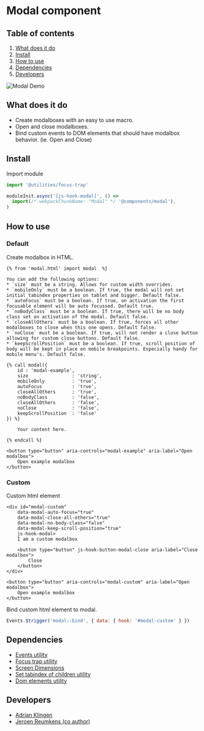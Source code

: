 # Modal component

## Table of contents

1. [What does it do](#markdown-header-what-does-it-do)
2. [Install](#markdown-header-install)
3. [How to use](#markdown-header-how-to-use)
4. [Dependencies](#markdown-header-dependencies)
5. [Developers](#markdown-header-developers)

![Modal Demo](https://media.giphy.com/media/3BMtWjq6gBFu8iHqsS/giphy.gif)

## What does it do

- Create modalboxes with an easy to use macro.
- Open and close modalboxes.
- Bind custom events to DOM elements that should have modalbox behavior. (ie. Open and Close)

## Install

Import module

```javascript
import '@utilities/focus-trap'

moduleInit.async('[js-hook-modal]', () =>
  import(/* webpackChunkName: "Modal" */ '@components/modal'),
)
```

## How to use

### Default

Create modalbox in HTML.

```htmlmixed
{% from 'modal.html' import modal  %}

You can add the following options:
* `size` must be a string. Allows for custom width overrides.
* `mobileOnly` must be a boolean. If true, the modal will not set initial tabindex properties on tablet and bigger. Default false.
* `autoFocus` must be a boolean. If true, on activation the first focusable element will be auto focussed. Default true.
* `noBodyClass` must be a boolean. If true, there will be no body class set on activation of the modal. Default false.
* `closeAllOthers` must be a boolean. If true, forces all other modalboxes to close when this one opens. Default false.
* `noClose` must be a boolean. If true, will not render a close button allowing for custom close buttons. Default false.
* `keepScrollPosition` must be a boolean. If true, scroll position of body will be kept in place on mobile breakpoints. Especially handy for mobile menu's. Default false.

{% call modal({
    id : 'modal-example',
    size                : 'string',
    mobileOnly          : 'true',
    autoFocus           : 'true',
    closeAllOthers      : 'true',
    noBodyClass         : 'false',
    closeAllOthers      : 'false',
    noClose             : 'false',
    keepScrollPosition  : 'false'
}) %}

    Your content here.

{% endcall %}

<button type="button" aria-controls="modal-example" aria-label="Open modalbox">
    Open example modalbox
</button>

```

### Custom

Custom html element

```htmlmixed
<div id="modal-custom"
    data-modal-auto-focus="true"
    data-modal-close-all-others="true"
    data-modal-no-body-class="false"
    data-modal-keep-scroll-position="true"
    js-hook-modal>
    I am a custom modalbox

    <button type="button" js-hook-button-modal-close aria-label="Close modalbox">
        Close
    </button>
</div>

<button type="button" aria-controls="modal-custom" aria-label="Open modalbox">
    Open example modalbox
</button>

```

Bind custom html element to modal.

```javascript
Events.$trigger('modal::bind', { data: { hook: '#modal-custom' } })
```

## Dependencies

- [Events utility](/utilities/events/)
- [Focus trap utility](/utilities/focus-trap/)
- [Screen Dimensions](/utilities/screen-dimensions/README.md)
- [Set tabindex of children utility](/utilities/set-tabindex-of-children)
- [Dom elements utility](/utilities/dom-elements)

## Developers

- [Adrian Klingen](mailto:adrian.klingen@deptagency.com)
- [Jeroen Reumkens (co author)](mailto:jeroen.reumkens@tamtam.nl)
